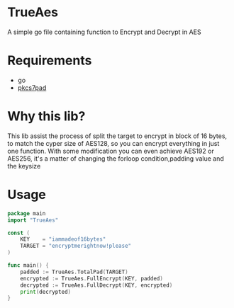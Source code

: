 # TrueAes
A simple go file containing function to Encrypt and Decrypt in AES
# Requirements
  - go
  - [pkcs7pad](https://github.com/zenazn/pkcs7pad)

# Why this lib?
This lib assist the process of split the target to encrypt in block of 16 bytes, to match the cyper size of AES128, so you can encrypt everything in just one function.
With some modification you can even achieve AES192 or AES256, it's a matter of changing the forloop condition,padding value and the keysize
# Usage
```go
package main
import "TrueAes"

const (
	KEY    = "iammadeof16bytes"
	TARGET = "encryptmerightnow!please"
)

func main() {
	padded := TrueAes.TotalPad(TARGET)
	encrypted := TrueAes.FullEncrypt(KEY, padded)
	decrypted := TrueAes.FullDecrypt(KEY, encrypted)
	print(decrypted)
}

```
